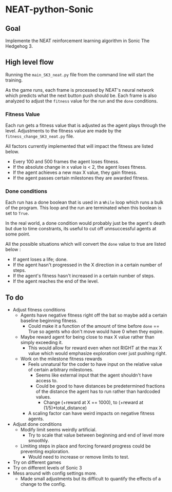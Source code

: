 # NEAT-python-Sonic

## Goal

Implemente the NEAT reinforcement learning algorithm in Sonic The Hedgehog 3.

## High level flow

Running the `main_SK3_neat.py` file from the command line will start the training. 

As the game runs, each frame is processed by NEAT's neural network which predicts what the next button push should be. Each frame is also analyzed to adjust the `fitness` value for the run and the `done` conditions.

### Fitness Value

Each run gets a fitness value that is adjusted as the agent plays through the level. Adjustments to the fitness value are made by the `fitness_change_SK3_neat.py` file. 

All factors currently implemented that will impact the fitness are listed below.
- Every 100 and 500 frames the agent loses fitness.
- If the absolute change in x value is < 2, the agent loses fitness.
- If the agent achieves a new max X value, they gain fitness.
- If the agent passes certain milestones they are awarded fitness.

### Done conditions

Each run has a done boolean that is used in a `While` loop which runs a bulk of the program. This loop and the run are terminated when this boolean is set to `True`.

In the real world, a done condition would probably just be the agent's death but due to time constrants, its useful to cut off unnsuccessful agents at some point.

All the possible situations which will convert the `done` value to true are listed below :
- If agent loses a life; done.
- If the agent hasn't progressed in the X direction in a certain number of steps.
- If the agent's fitness hasn't increased in a certain number of steps. 
- If the agent reaches the end of the level. 

## To do

- Adjust fitness conditions
    - Agents have negative fitness right off the bat so maybe add a certain baseline beginning fitness.
        - Could make it a function of the amount of time before `done` == True so agents who don't move would have 0 when they expire.
    - Maybe reward agent for being close to max X value rather than simply exceeding it.
        - This would allow for reward even when not RIGHT at the max X value which would emphasize exploration over just pushing right.
    - Work on the milestone fitness rewards
        - Feels unnatural for the coder to have input on the relative value of certain arbitrary milestones.
            - Seems like external input that the agent shouldn't have access to.
            - Could be good to have distances be predetermined fractions of the distance the agent has to run rather than hardcoded values.
                - Change (+reward at X == 1000), to (+reward at (1/5)*total_distance)
        - A scaling factor can have weird impacts on negative fitness agents.
- Adjust done conditions
    - Modify limit seems weirdly artificial.
        - Try to scale that value between beginning and end of level more smoothly.
    - Limiting steps in place and forcing forward progress could be preventing exploration. 
        - Would need to increase or remove limits to test.
- Try on different games
- Try on different levels of Sonic 3
- Mess around with config settings more. 
    - Made small adjustments but its difficult to quantify the effects of a change to the config.
